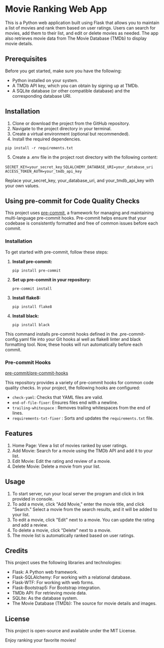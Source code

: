 # Movie Ranking Web App
This is a Python web application built using Flask that allows you to maintain a list of movies and rank them based on user ratings. Users can search for movies, add them to their list, and edit or delete movies as needed. The app also retrieves movie data from The Movie Database (TMDb) to display movie details.

## Prerequisites
Before you get started, make sure you have the following:

- Python installed on your system.
- A TMDb API key, which you can obtain by signing up at TMDb.
- A SQLite database (or other compatible database) and the corresponding database URI.

## Installation
1. Clone or download the project from the GitHub repository.
2. Navigate to the project directory in your terminal.
3. Create a virtual environment (optional but recommended).
4. Install the required dependencies.

`pip install -r requirements.txt`

5. Create a .env file in the project root directory with the following content:

`SECRET_KEY=your_secret_key`
`SQLALCHEMY_DATABASE_URI=your_database_uri`
`ACCESS_TOKEN_AUTH=your_tmdb_api_key`

Replace your_secret_key, your_database_uri, and your_tmdb_api_key with your own values.


## Using pre-commit for Code Quality Checks

This project uses [pre-commit](https://pre-commit.com/), a framework for managing and maintaining multi-language pre-commit hooks. Pre-commit helps ensure that your codebase is consistently formatted and free of common issues before each commit.

### Installation

To get started with pre-commit, follow these steps:

1. **Install pre-commit:**

   `pip install pre-commit`

2. **Set up pre-commit in your repository:**

    `pre-commit install`

3. **Install flake8:**

    `pip install flake8`

4. **Install black:**

    `pip install black`

This command installs pre-commit hooks defined in the .pre-commit-config.yaml file into your Git hooks al well as flake8 linter and black formatting tool. Now, these hooks will run automatically before each commit.


### Pre-commit Hooks

[pre-commit/pre-commit-hooks](https://github.com/pre-commit/pre-commit-hooks)


This repository provides a variety of pre-commit hooks for common code quality checks. In your project, the following hooks are configured:

- `check-yaml`: Checks that YAML files are valid.
- `end-of-file-fixer`:
Ensures files end with a newline.
- `trailing-whitespace` : Removes trailing whitespaces from the end of lines.
- `requirements-txt-fixer` : Sorts and updates the `requirements.txt` file.

## Features

1. Home Page: View a list of movies ranked by user ratings.
2. Add Movie: Search for a movie using the TMDb API and add it to your list.
3. Edit Movie: Edit the rating and review of a movie.
4. Delete Movie: Delete a movie from your list.

## Usage
1. To start server, run your local server the program and click in link provided in console.
2. To add a movie, click "Add Movie," enter the movie title, and click "Search." Select a movie from the search results, and it will be added to your list.
3. To edit a movie, click "Edit" next to a movie. You can update the rating and add a review.
4. To delete a movie, click "Delete" next to a movie.
5. The movie list is automatically ranked based on user ratings.

## Credits
This project uses the following libraries and technologies:

- Flask: A Python web framework.
- Flask-SQLAlchemy: For working with a relational database.
- Flask-WTF: For working with web forms.
- Flask-Bootstrap5: For Bootstrap integration.
- TMDb API: For retrieving movie data.
- SQLite: As the database system.
- The Movie Database (TMDb): The source for movie details and images.

## License
This project is open-source and available under the MIT License.

Enjoy ranking your favorite movies!

